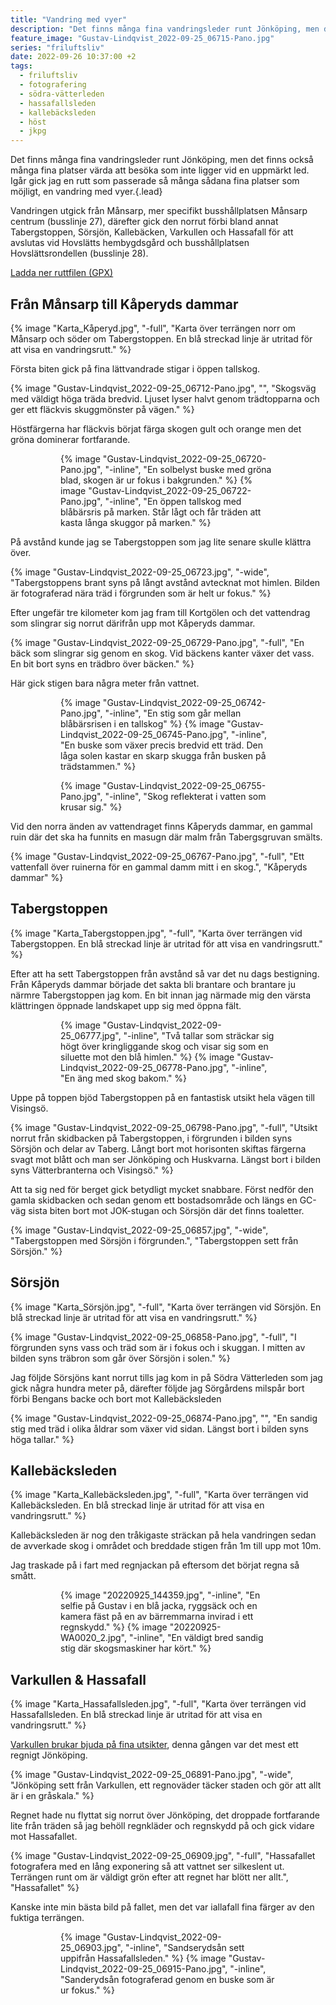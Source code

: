```yaml
---
title: "Vandring med vyer"
description: "Det finns många fina vandringsleder runt Jönköping, men det finns också många fina platser värda att besöka som inte ligger vid en uppmärkt led. Igår gick jag en rutt som passerade så många sådana fina platser som möjligt, en vandring med vyer."
feature_image: "Gustav-Lindqvist_2022-09-25_06715-Pano.jpg"
series: "friluftsliv"
date: 2022-09-26 10:37:00 +2
tags:
  - friluftsliv
  - fotografering
  - södra-vätterleden
  - hassafallsleden
  - kallebäcksleden
  - höst
  - jkpg
---
```


Det finns många fina vandringsleder runt Jönköping, men det finns också många fina platser värda att besöka som inte ligger vid en uppmärkt led. Igår gick jag en rutt som passerade så många sådana fina platser som möjligt, en vandring med vyer.{.lead}

Vandringen utgick från Månsarp, mer specifikt busshållplatsen Månsarp centrum (busslinje 27), därefter gick den norrut förbi bland annat Tabergstoppen, Sörsjön, Kallebäcken, Varkullen och Hassafall för att avslutas vid Hovslätts hembygdsgård och busshållplatsen Hovslättsrondellen (busslinje 28).

<a id="ladda-ner-ruttfilen" href="Månsarp→Kåperyd→Taberg→Varkullen→Hassafall.gpx" class="Button" download>Ladda ner ruttfilen (GPX)</a>

## Från Månsarp till Kåperyds dammar

{% image "Karta_Kåperyd.jpg", "-full", "Karta över terrängen norr om Månsarp och söder om Tabergstoppen. En blå streckad linje är utritad för att visa en vandringsrutt." %}

Första biten gick på fina lättvandrade stigar i öppen tallskog.

{% image "Gustav-Lindqvist_2022-09-25_06712-Pano.jpg", "", "Skogsväg med väldigt höga träda bredvid. Ljuset lyser halvt genom trädtopparna och ger ett fläckvis skuggmönster på vägen." %}

Höstfärgerna har fläckvis börjat färga skogen gult och orange men det gröna dominerar fortfarande.

<figure class="gallery -wide">
    <figure class="gallery-row">
        {% image "Gustav-Lindqvist_2022-09-25_06720-Pano.jpg", "-inline", "En solbelyst buske med gröna blad, skogen är ur fokus i bakgrunden." %}
        {% image "Gustav-Lindqvist_2022-09-25_06722-Pano.jpg", "-inline", "En öppen tallskog med blåbärsris på marken. Står lågt och får träden att kasta långa skuggor på marken." %}
    </figure>
</figure>

På avstånd kunde jag se Tabergstoppen som jag lite senare skulle klättra över.

{% image "Gustav-Lindqvist_2022-09-25_06723.jpg", "-wide", "Tabergstoppens brant syns på långt avstånd avtecknat mot himlen. Bilden är fotograferad nära träd i förgrunden som är helt ur fokus." %}

Efter ungefär tre kilometer kom jag fram till Kortgölen och det vattendrag som slingrar sig norrut därifrån upp mot Kåperyds dammar.

{% image "Gustav-Lindqvist_2022-09-25_06729-Pano.jpg", "-full", "En bäck som slingrar sig genom en skog. Vid bäckens kanter växer det vass. En bit bort syns en trädbro över bäcken." %}

Här gick stigen bara några meter från vattnet.

<figure class="gallery -wide">
    <figure class="gallery-row">
        {% image "Gustav-Lindqvist_2022-09-25_06742-Pano.jpg", "-inline", "En stig som går mellan blåbärsrisen i en tallskog" %}
        {% image "Gustav-Lindqvist_2022-09-25_06745-Pano.jpg", "-inline", "En buske som växer precis bredvid ett träd. Den låga solen kastar en skarp skugga från busken på trädstammen." %}
    </figure>
    <figure class="gallery-row">
        {% image "Gustav-Lindqvist_2022-09-25_06755-Pano.jpg", "-inline", "Skog reflekterat i vatten som krusar sig." %}
    </figure>
</figure>

Vid den norra änden av vattendraget finns Kåperyds dammar, en gammal ruin där det ska ha funnits en masugn där malm från Tabergsgruvan smälts.

{% image "Gustav-Lindqvist_2022-09-25_06767-Pano.jpg", "-full", "Ett vattenfall över ruinerna för en gammal damm mitt i en skog.", "Kåperyds dammar" %}

## Tabergstoppen

{% image "Karta_Tabergstoppen.jpg", "-full", "Karta över terrängen vid Tabergstoppen. En blå streckad linje är utritad för att visa en vandringsrutt." %}

Efter att ha sett Tabergstoppen från avstånd så var det nu dags bestigning. Från Kåperyds dammar började det sakta bli brantare och brantare ju närmre Tabergstoppen jag kom. En bit innan jag närmade mig den värsta klättringen öppnade landskapet upp sig med öppna fält.

<figure class="gallery -wide">
    <figure class="gallery-row">
        {% image "Gustav-Lindqvist_2022-09-25_06777.jpg", "-inline", "Två tallar som sträckar sig högt över kringliggande skog och visar sig som en siluette mot den blå himlen." %}
        {% image "Gustav-Lindqvist_2022-09-25_06778-Pano.jpg", "-inline", "En äng med skog bakom." %}
    </figure>
</figure>

Uppe på toppen bjöd Tabergstoppen på en fantastisk utsikt hela vägen till Visingsö.

{% image "Gustav-Lindqvist_2022-09-25_06798-Pano.jpg", "-full", "Utsikt norrut från skidbacken på Tabergstoppen, i förgrunden i bilden syns Sörsjön och delar av Taberg. Långt bort mot horisonten skiftas färgerna svagt mot blått och man ser Jönköping och Huskvarna. Längst bort i bilden syns Vätterbranterna och Visingsö." %}

Att ta sig ned för berget gick betydligt mycket snabbare. Först nedför den gamla skidbacken och sedan genom ett bostadsområde och längs en GC-väg sista biten bort mot JOK-stugan och Sörsjön där det finns toaletter.

{% image "Gustav-Lindqvist_2022-09-25_06857.jpg", "-wide", "Tabergstoppen med Sörsjön i förgrunden.", "Tabergstoppen sett från Sörsjön." %}

## Sörsjön

{% image "Karta_Sörsjön.jpg", "-full", "Karta över terrängen vid Sörsjön. En blå streckad linje är utritad för att visa en vandringsrutt." %}

{% image "Gustav-Lindqvist_2022-09-25_06858-Pano.jpg", "-full", "I förgrunden syns vass och träd som är i fokus och i skuggan. I mitten av bilden syns träbron som går över Sörsjön i solen." %}

Jag följde Sörsjöns kant norrut tills jag kom in på Södra Vätterleden som jag gick några hundra meter på, därefter följde jag Sörgårdens milspår bort förbi Bengans backe och bort mot Kallebäcksleden

{% image "Gustav-Lindqvist_2022-09-25_06874-Pano.jpg", "", "En sandig stig med träd i olika åldrar som växer vid sidan. Längst bort i bilden syns höga tallar." %}

## Kallebäcksleden

{% image "Karta_Kallebäcksleden.jpg", "-full", "Karta över terrängen vid Kallebäcksleden. En blå streckad linje är utritad för att visa en vandringsrutt." %}

Kallebäcksleden är nog den tråkigaste sträckan på hela vandringen sedan de avverkade skog i området och breddade stigen från 1m till upp mot 10m.

Jag traskade på i fart med regnjackan på eftersom det börjat regna så smått.

<figure class="gallery">
    <figure class="gallery-row">
        {% image "20220925_144359.jpg", "-inline", "En selfie på Gustav i en blå jacka, ryggsäck och en kamera fäst på en av bärremmarna invirad i ett regnskydd." %}
        {% image "20220925-WA0020_2.jpg", "-inline", "En väldigt bred sandig stig där skogsmaskiner har kört." %}
    </figure>
</figure>


## Varkullen & Hassafall

{% image "Karta_Hassafallsleden.jpg", "-full", "Karta över terrängen vid Hassafallsleden. En blå streckad linje är utritad för att visa en vandringsrutt." %}

[Varkullen brukar bjuda på fina utsikter](/2016/06/19/hassafallsleden/), denna gången var det mest ett regnigt Jönköping.

{% image "Gustav-Lindqvist_2022-09-25_06891-Pano.jpg", "-wide", "Jönköping sett från Varkullen, ett regnoväder täcker staden och gör att allt är i en gråskala." %}

Regnet hade nu flyttat sig norrut över Jönköping, det droppade fortfarande lite från träden så jag behöll regnkläder och regnskydd på och gick vidare mot Hassafallet.

{% image "Gustav-Lindqvist_2022-09-25_06909.jpg", "-full", "Hassafallet fotografera med en lång exponering så att vattnet ser silkeslent ut. Terrängen runt om är väldigt grön efter att regnet har blött ner allt.", "Hassafallet" %}

Kanske inte min bästa bild på fallet, men det var iallafall fina färger av den fuktiga terrängen.

<figure class="gallery -wide">
    <figure class="gallery-row">
        {% image "Gustav-Lindqvist_2022-09-25_06903.jpg", "-inline", "Sandserydsån sett uppifrån Hassafallsleden." %}
        {% image "Gustav-Lindqvist_2022-09-25_06915-Pano.jpg", "-inline", "Sanderydsån fotograferad genom en buske som är ur fokus." %}
    </figure>
</figure>

